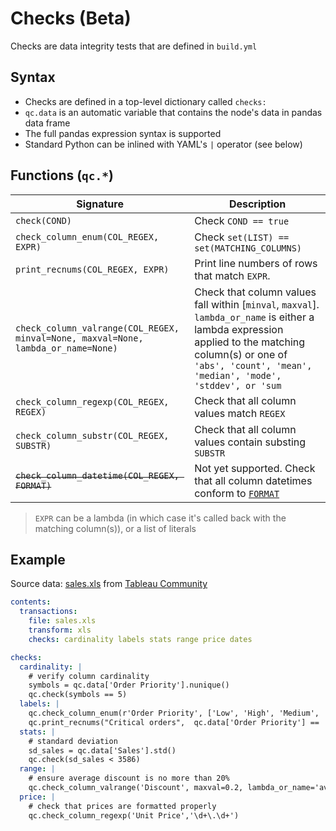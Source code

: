 # Checks (Beta)
Checks are data integrity tests that are defined in `build.yml`

## Syntax
- Checks are defined in a top-level dictionary called `checks:`
- `qc.data` is an automatic variable that contains the node's data in pandas data frame
- The full pandas expression syntax is supported 
- Standard Python can be inlined with YAML's `|` operator (see below)


## Functions (`qc.*`)
| Signature | Description |
|---|---|
| `check(COND)` | Check `COND == true` |
| `check_column_enum(COL_REGEX, EXPR)` | Check `set(LIST) == set(MATCHING_COLUMNS)` |
| `print_recnums(COL_REGEX, EXPR)` | Print line numbers of rows that match `EXPR`. |
| `check_column_valrange(COL_REGEX, minval=None, maxval=None, lambda_or_name=None)` | Check that column values fall within [`minval`, `maxval`]. `lambda_or_name` is either a lambda expression applied to the matching column(s) or one of `'abs', 'count', 'mean', 'median', 'mode', 'stddev', or 'sum` |
| `check_column_regexp(COL_REGEX, REGEX)` | Check that all column values match `REGEX` |
| `check_column_substr(COL_REGEX, SUBSTR)` | Check that all column values contain substing `SUBSTR` |
| ~~`check_column_datetime(COL_REGEX, FORMAT)`~~ | Not yet supported. Check that all column datetimes conform to [`FORMAT`](https://docs.python.org/2/library/datetime.html#strftime-and-strptime-behavior) |

>  `EXPR` can be a lambda (in which case it's called back with the matching column(s)), or a list of literals


## Example
Source data: [sales.xls](https://drive.google.com/open?id=1MUP-_dV8hzdn2khMQgOjWFoO9RMBmBCk) from [Tableau Community](https://community.tableau.com/docs/DOC-1236)

```yaml
contents:
  transactions:
    file: sales.xls
    transform: xls
    checks: cardinality labels stats range price dates

checks:
  cardinality: |
    # verify column cardinality
    symbols = qc.data['Order Priority'].nunique()
    qc.check(symbols == 5)
  labels: |
    qc.check_column_enum(r'Order Priority', ['Low', 'High', 'Medium', 'Not Specified', 'Critical'])
    qc.print_recnums("Critical orders",  qc.data['Order Priority'] == 'Critical')
  stats: |
    # standard deviation
    sd_sales = qc.data['Sales'].std()
    qc.check(sd_sales < 3586)
  range: |
    # ensure average discount is no more than 20%
    qc.check_column_valrange('Discount', maxval=0.2, lambda_or_name='avg')
  price: |
    # check that prices are formatted properly
    qc.check_column_regexp('Unit Price','\d+\.\d+')
```